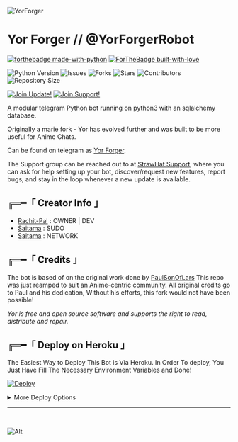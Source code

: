 ![YorForger](https://telegra.ph/file/f09abdbeba399891b45dc.jpg)
# Yor Forger // @YorForgerRobot


<!--- P Y T H O N   B A D G E --->

[![forthebadge made-with-python](http://ForTheBadge.com/images/badges/made-with-python.svg)](https://www.python.org/)
[![ForTheBadge built-with-love](http://ForTheBadge.com/images/badges/built-with-love.svg)](https://GitHub.com/Dank-del/)</br>


<!--- G I T H U B   S T A T S   B A D G E --->

![Python Version](https://img.shields.io/badge/python-3.10-green?style=for-the-badge&logo=appveyor)
![Issues](https://img.shields.io/github/issues/Rachit-Pal/YorForger?style=for-the-badge&logo=appveyor)
![Forks](https://img.shields.io/github/forks/Rachit-Pal/YorForger?style=for-the-badge&logo=appveyor)
![Stars](https://img.shields.io/github/stars/Rachit-Pal/YorForger?style=for-the-badge&logo=appveyor)
![Contributors](https://img.shields.io/github/contributors/Rachit-Pal/YorForger?style=for-the-badge&logo=appveyor)
![Repository Size](https://img.shields.io/github/repo-size/Rachit-Pal/YorForger?style=for-the-badge&logo=appveyor)</br>


<!--- T E L E G R A M   G R O U P   B A D G E --->

[![Join Update!](https://img.shields.io/badge/Update%20Channel-StrawHat%20Updates-blur)](https://t.me/StrawHatUpdates)
[![Join Support!](https://img.shields.io/badge/Support%20Chat-StrawHat%20Team-red)](https://t.me/StrawHatTeam)


<!--- B O T   I N F O --->

A modular telegram Python bot running on python3 with an sqlalchemy database.

Originally a marie fork - Yor has evolved further and was built to be more useful for Anime Chats.

Can be found on telegram as [Yor Forger](https://t.me/YorForgerRobot).

The Support group can be reached out to at [StrawHat Support](https://t.me/StrawHatTeam), where you can ask for help setting up your bot, discover/request new features, report bugs, and stay in the loop whenever a new update is available.



<!--- C R E D I T S   A N D   I N F O --->

## ╔═━「 Creator Info 」

+ [Rachit-Pal](https://github.com/Rachit-Pal) : OWNER | DEV
+ [Saitama](https://t.me/SAlTAM4) : SUDO
+ [Saitama](https://github.com/StrawhatNetwork) : NETWORK



## ╔═━「 Credits 」
The bot is based of on the original work done by [PaulSonOfLars](https://github.com/PaulSonOfLars)
This repo was just reamped to suit an Anime-centric community. All original credits go to Paul and his dedication, Without his efforts, this fork would not have been possible!


*Yor is free and open source software and supports the right to read, distribute and repair.*


<!--- D E P L O Y I N G --->

## ╔═━「 Deploy on Heroku 」

The Easiest Way to Deploy This Bot is Via Heroku. In Order To deploy, You Just Have Fill The Necessary Environment Variables and Done!

[![Deploy](https://www.herokucdn.com/deploy/button.svg)](https://dashboard.heroku.com/new?button-url=https%3A%2F%2Fgithub.com%2FRachit-Pal%2FYorForger&template=https%3A%2F%2Fgithub.com%2FRachit-Pal%2FYorForger)


<details>
    <summary>More Deploy Options</summary>
    <br>
    <p align="center">

    Deploying on Local Machine

</p>

```console
    ~$ git clone https://github.com/Rachit-Pal/YorForger.git
    ~$ cd YorForger
    ~$ cp sample_config.py config.py
```

Edit Config.py with your own Values

Start with ```python3 -m YorForger```

</details>

<hr>
<br>

<!--- Yor Forger Bot Stats --->   <!--- Get your own bot Stats from >> repobeats.axiom.co --->
![Alt](https://repobeats.axiom.co/api/embed/0d953e8759da8badaa6dbeea2d12c939309d84f8.svg "Repobeats analytics image")
